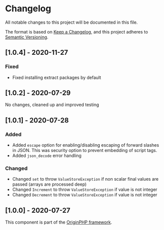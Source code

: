 # Changelog

All notable changes to this project will be documented in this file.

The format is based on [Keep a Changelog](https://keepachangelog.com/en/1.0.0/),
and this project adheres to [Semantic Versioning](https://semver.org/spec/v2.0.0.html).


## [1.0.4] - 2020-11-27

### Fixed

- Fixed installing extract packages by default

## [1.0.2] - 2020-07-29

No changes, cleaned up and improved testing

## [1.0.1] - 2020-07-28

### Added

- Added `escape` option for enabling/disabling escaping of forward slashes in JSON. This was security option to prevent embedding of script tags.
- Added `json_decode` error handling

### Changed

- Changed `set` to throw `ValueStoreException` if non scalar final values are passed (arrays are processed deep)
- Changed `Increment` to throw `ValueStoreException` if value is not integer
- Changed `Decrement` to throw `ValueStoreException` if value is not integer

## [1.0.0] - 2020-07-27

This component is part of the [OriginPHP framework](https://www.originphp.com/).